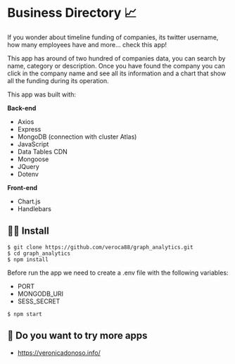 # Business Directory 📈

If you wonder about timeline funding of companies, its twitter username, how many employees have and more... check this app!

This app has around of two hundred of companies data, you can search by name, category or description. Once you have found the company you can click in the company name and see all its information and a chart that show all the funding during its operation. 

This app was built with: 

**Back-end**
- Axios
- Express
- MongoDB (connection with cluster Atlas)
- JavaScript
- Data Tables CDN
- Mongoose
- JQuery
- Dotenv 


**Front-end**
- Chart.js
- Handlebars
 
## 🏃‍♀️ Install 

```
$ git clone https://github.com/veroca88/graph_analytics.git
$ cd graph_analytics
$ npm install 
```

Before run the app we need to create a .env file with the following variables:

- PORT
- MONGODB_URI
- SESS_SECRET
```
$ npm start 
```

## 🍫 Do you want to try more apps 

- https://veronicadonoso.info/  